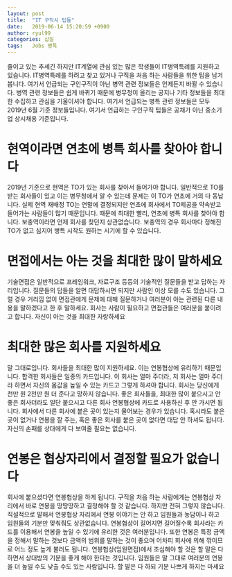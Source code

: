 ```yaml
---
layout: post
title:  "IT 구직시 팁들"
date:   2019-06-14 15:20:59 +0900
author: ryul99
categories: 삽질
tags:	Jobs 병특
---
```


줄이고 있는 추세긴 하지만 IT계열에 관심 있는 많은 학생들이 IT병역특례를 지원하고 있습니다. IT병역특례를 하려고 찾고 있거나 구직을 처음 하는 사람들을 위한 팁을 남겨 봅니다. 여기서 언급되는 구인구직이 아닌 병역 관련 정보들은 언제든지 바뀔 수 있습니다. 병역 관련 정보들은 쉽게 바뀌기 때문에 병무청이 올리는 공지나 기타 정보들을 최대한 수집하고 관심을 기울이셔야 합니다. 여기서 언급되는 병특 관련 정보들은 모두 2019년 6월 기준 정보들입니다. 여기서 언급하는 구인구직 팁들은 공채가 아닌 중소기업 상시채용 기준입니다.

# 현역이라면 연초에 병특 회사를 찾아야 합니다
2019년 기준으로 현역은 TO가 있는 회사를 찾아서 들어가야 합니다. 일반적으로 TO를 받는 회사들이 있고 이는 병무청에서 알 수 있는데 문제는 이 TO가 연초에 거의 다 동납니다. 실제 현역 재배정 TO는 연말에 결정되지만 연초에 회사에서 TO제공을 약속받고 들어가는 사람들이 많기 때문입니다. 때문에 최대한 빨리, 연초에 병특 회사를 찾아야 합니다.
보충역이라면 언제 회사를 찾던지 상관없습니다. 보충역의 경우 회사마다 정해진 TO가 없고 심지어 병특 시작도 원하는 시기에 할 수 있습니다.

# 면접에서는 아는 것을 최대한 많이 말하세요
기술면접은 일반적으로 프레임워크, 자료구조 등등의 기술적인 질문들을 받고 답하는 자리입니다. 질문들의 답들을 알면 대답하시면 되지만 사람인 이상 모를 수도 있습니다. 그럴 경우 거리낌 없이 면접관에게 문제에 대해 질문하거나 여러분이 아는 관련된 다른 내용을 말하겠다고 한 후 말하세요. 회사는 사람이 필요하고 면접관들은 여러분을 붙이려고 합니다. 자신이 아는 것을 최대한 자랑하세요

# 최대한 많은 회사를 지원하세요
말 그대로입니다. 회사들을 최대한 많이 지원하세요. 이는 연봉협상에 유리하기 때문입니다. 합격한 회사들은 일종의 카드입니다. 이 회사는 얼마 주더라, 저 회사는 얼마 주더라 하면서 자신의 몸값을 높일 수 있는 카드고 그렇게 하셔야 합니다. 회사는 당신에게 천만 원 2천만 원 더 준다고 망하지 않습니다. 좋은 회사들을, 최대한 많이 붙으시고 안 좋은 회사더라도 일단 붙으시고 다른 회사 연봉협상에 카드로 사용하신 후 안 가시면 됩니다. 회사에서 다른 회사에 붙은 곳이 있는지 물어보는 경우가 있습니다. 혹시라도 붙은 곳이 없거나 연봉을 잘 주는, 혹은 좋은 회사를 붙은 곳이 없다면 대답 안 하셔도 됩니다. 자신의 손패를 상대에게 다 보여줄 필요는 없습니다.

# 연봉은 협상자리에서 결정할 필요가 없습니다
회사에 붙으셨다면 연봉협상을 하게 됩니다. 구직을 처음 하는 사람에게는 연봉협상 자리에서 바로 연봉을 땅땅땅하고 결정해야 할 것 같습니다. 하지만 전혀 그렇지 않습니다. 직설적으로 말해서 연봉협상 자리에서 연봉 이야기는 안 하고 임원들과 농담이나 하고 임원들의 기분만 맞춰줘도 상관없습니다. 연봉협상이 길어지면 길어질수록 회사라는 카드를 이용해서 연봉을 높일 수 있기에 유리한 것은 여러분입니다.
또한 연봉은 특정 금액을 정해서 말하는 것보다 금액의 범위를 말하는 것이 좋으며 어차피 회사에 의해 깎이므로 어느 정도 높게 불러도 됩니다. 연봉협상(임원면접)에서 조심해야 할 것은 할 말은 다 하면서 상대방의 기분을 좋게 해야 한다는 것입니다. 임원들은 말 그대로 여러분의 연봉을 더 높일 수도 낮출 수도 있는 사람입니다. 할 말은 다 하되 기분 나쁘게 하지는 마세요
